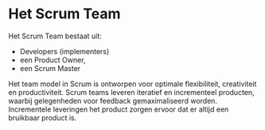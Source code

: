 # Het Scrum Team

Het Scrum Team bestaat uit:
- Developers (implementers)
- een Product Owner,
- een Scrum Master

Het team model in Scrum is ontworpen voor optimale flexibiliteit, creativiteit en productiviteit. Scrum teams leveren iteratief en incrementeel producten, waarbij gelegenheden voor feedback gemaximaliseerd worden. Incrementele leveringen het product zorgen ervoor dat er altijd een bruikbaar product is.

